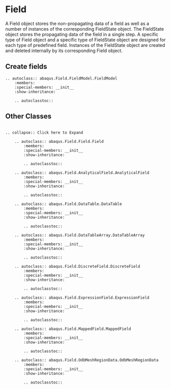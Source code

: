 # Field

A Field object stores the non-propagating data of a field as well as a number of instances of the corresponding FieldState object. The FieldState object stores the propagating data of the field in a single step. A specific type of Field object and a specific type of FieldState object are designed for each type of predefined field. Instances of the FieldState object are created and deleted internally by its corresponding Field object.

## Create fields

```{eval-rst}
.. autoclass:: abaqus.Field.FieldModel.FieldModel
    :members:
    :special-members: __init__
    :show-inheritance:

    .. autoclasstoc::

```

## Other Classes

```{eval-rst}

.. collapse:: Click here to Expand

    .. autoclass:: abaqus.Field.Field.Field
        :members:
        :special-members: __init__
        :show-inheritance:

        .. autoclasstoc::

    .. autoclass:: abaqus.Field.AnalyticalField.AnalyticalField
        :members:
        :special-members: __init__
        :show-inheritance:

        .. autoclasstoc::

    .. autoclass:: abaqus.Field.DataTable.DataTable
        :members:
        :special-members: __init__
        :show-inheritance:

        .. autoclasstoc::

    .. autoclass:: abaqus.Field.DataTableArray.DataTableArray
        :members:
        :special-members: __init__
        :show-inheritance:

        .. autoclasstoc::

    .. autoclass:: abaqus.Field.DiscreteField.DiscreteField
        :members:
        :special-members: __init__
        :show-inheritance:

        .. autoclasstoc::

    .. autoclass:: abaqus.Field.ExpressionField.ExpressionField
        :members:
        :special-members: __init__
        :show-inheritance:

        .. autoclasstoc::

    .. autoclass:: abaqus.Field.MappedField.MappedField
        :members:
        :special-members: __init__
        :show-inheritance:

        .. autoclasstoc::

    .. autoclass:: abaqus.Field.OdbMeshRegionData.OdbMeshRegionData
        :members:
        :special-members: __init__
        :show-inheritance:

        .. autoclasstoc::
```
